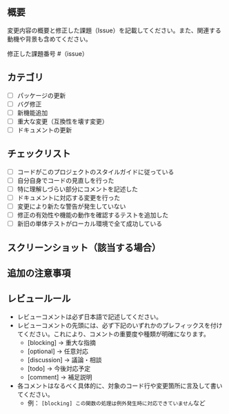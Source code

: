 <!-- I want to review in Japanese. -->

## 概要

変更内容の概要と修正した課題（Issue）を記載してください。また、関連する動機や背景も含めてください。

修正した課題番号 #（issue）

## カテゴリ

- [ ] パッケージの更新
- [ ] バグ修正
- [ ] 新機能追加
- [ ] 重大な変更（互換性を壊す変更）
- [ ] ドキュメントの更新

## チェックリスト

- [ ] コードがこのプロジェクトのスタイルガイドに従っている
- [ ] 自分自身でコードの見直しを行った
- [ ] 特に理解しづらい部分にコメントを記述した
- [ ] ドキュメントに対応する変更を行った
- [ ] 変更により新たな警告が発生していない
- [ ] 修正の有効性や機能の動作を確認するテストを追加した
- [ ] 新旧の単体テストがローカル環境で全て成功している

## スクリーンショット（該当する場合）

## 追加の注意事項

<!-- for GitHub Copilot review rule -->
## レビュールール

- レビューコメントは必ず日本語で記述してください。
- レビューコメントの先頭には、必ず下記のいずれかのプレフィックスを付けてください。これにより、コメントの重要度や種類が明確になります。
  - [blocking] → 重大な指摘
  - [optional] → 任意対応
  - [discussion] → 議論・相談
  - [todo] → 今後対応予定
  - [comment] → 補足説明
- 各コメントはなるべく具体的に、対象のコード行や変更箇所に言及して書いてください。
  - 例： `[blocking] この関数の処理は例外発生時に対応できていません`など
<!-- for GitHub Copilot review  rule-->

<!-- I want to review in Japanese. -->